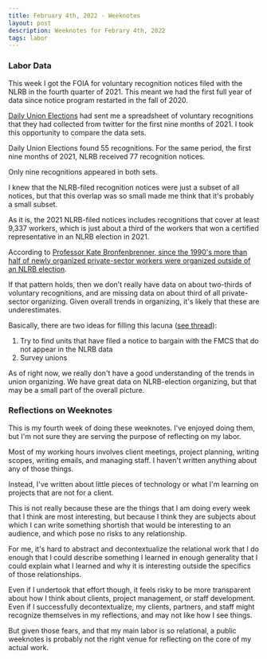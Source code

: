 ```yaml
---
title: February 4th, 2022 - Weeknotes
layout: post
description: Weeknotes for Febrary 4th, 2022
tags: labor
---
```


### Labor Data
This week I got the FOIA for voluntary recognition notices filed with the
NLRB in the fourth quarter of 2021. This meant we had the first full
year of data since notice program restarted in the fall of 2020.

[Daily Union Elections](https://twitter.com/UnionElections) had sent
me a spreadsheet of voluntary recognitions that they had collected from
twitter for the first nine months of 2021. I took this opportunity to
compare the data sets.

Daily Union Elections found 55 recognitions. For the same period, the
first nine months of 2021, NLRB received 77 recognition notices.

Only nine recognitions appeared in both sets.

I knew that the NLRB-filed recognition notices were just a subset of
all notices, but that this overlap was so small made me think that
it's probably a small subset.

As it is, the 2021 NLRB-filed notices includes recognitions that cover at 
least 9,337 workers, which is just about a third of the workers that won
a certified representative in an NLRB election in 2021.

According to [Professor Kate Bronfenbrenner, since the 1990's more than 
half of newly organized private-sector workers were organized outside of an 
NLRB election](https://twitter.com/KBronfenbrenner/status/1488508090760769541).

If that pattern holds, then we don't really have data on about
two-thirds of voluntary recognitions, and are missing data on about
third of all private-sector organizing. Given overall trends in organizing,
it's likely that these are underestimates.

Basically, there are two ideas for filling this lacuna ([see thread](https://twitter.com/forestgregg/status/1488305426810773509)):

1. Try to find units that have filed a notice to bargain with the FMCS that do not appear in the NLRB data
2. Survey unions

As of right now, we really don't have a good understanding of the trends in
union organizing. We have great data on NLRB-election organizing, but that
may be a small part of the overall picture.

### Reflections on Weeknotes
This is my fourth week of doing these weeknotes. I've enjoyed doing them,
but I'm not sure they are serving the purpose of reflecting on my labor.

Most of my working hours involves client meetings, project planning,
writing scopes, writing emails, and managing staff. I haven't
written anything about any of those things.

Instead, I've written about little pieces of technology or what
I'm learning on projects that are not for a client.

This is not really because these are the things that I am doing every week
that I think are most interesting, but because I think they are subjects
about which I can write something shortish that would be interesting to
an audience, and which pose no risks to any relationship.

For me, it's hard to abstract and decontextualize the relational work
that I do enough that I could describe something I learned in enough
generality that I could explain what I learned and why it is
interesting outside the specifics of those relationships.

Even if I undertook that effort though, it feels risky to be more
transparent about how I think about clients, project management, or
staff development. Even if I successfully decontextualize, my clients,
partners, and staff might recognize themselves in my reflections, and
may not like how I see things.

But given those fears, and that my main labor is so relational, a public
weeknotes is probably not the right venue for reflecting on the core
of my actual work.
